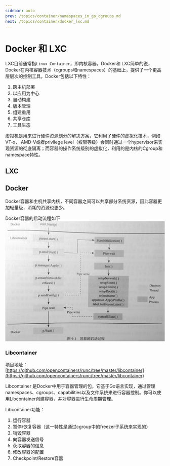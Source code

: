 ```yaml
---
sidebar: auto
prev: /topics/container/namespaces_in_go_cgroups.md
next: /topics/container/docker_lxc.md
---
```


# Docker 和 LXC

LXC目前通常指`Linux Container`，即内核容器。Docker和 LXC简单的说， Docker在内核容器技术（cgroups和namespaces）的基础上，提供了一个更高层层次的控制工具，Docker包括以下特性：

1. 跨主机部署
2. 以应用为中心
3. 自动构建
4. 版本管理
5. 组建重用
6. 共享仓库
7. 工具生态

虚拟机是用来进行硬件资源划分的解决方案，它利用了硬件的虚拟化技术，例如 VT-x， AMD-V或者privilege level（权限等级）会同时通过一个hypervisor来实现资源的彻底隔离；而容器的操作系统级别的虚拟化，利用的是内核的Cgroup和namespace特性。

## LXC

## Docker

Docker容器和主机共享内核，不同容器之间可以共享部分系统资源，因此容器更加轻量级，消耗的资源也更少。

Docker容器的启动流程如下
![docker容器的启动过程](./images/WechatIMG25375.jpeg)

### Libcontainer

项目地址： [https://github.com/opencontainers/runc/tree/master/libcontainer](https://github.com/opencontainers/runc/tree/master/libcontainer)

Libcontainer 是Docker中用于容器管理的包，它基于Go语言实现，通过管理namespaces、cgroups、capabilities以及文件系统来进行容器控制。你可以使用Libcontainer创建容器，并对容器进行生命周期管理。

Libcontainer功能：
1. 运行容器
2. 暂停/恢复容器（这一特性是通过cgroup中的freezer子系统来实现的）
3. 销毁容器
4. 向容器发送信号
5. 获取容器的信息
6. 修改容器的配置
7. Checkpoint/Restore容器

